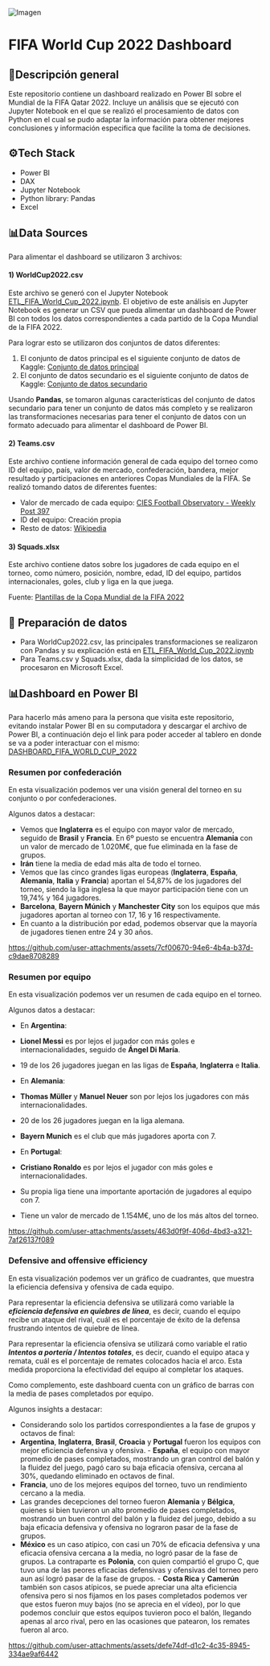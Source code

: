 ![Imagen](https://www.jumpdesign.co.uk/wp-content/uploads/2021/02/BANNER-LOGO-1024x288.jpg)
# FIFA World Cup 2022 Dashboard

## 🎯Descripción general
Este repositorio contiene un dashboard realizado en Power BI sobre el Mundial de la FIFA Qatar 2022. Incluye un análisis que se ejecutó con Jupyter Notebook en el que se realizó el procesamiento de datos con Python en el cual se pudo adaptar la información para obtener mejores conclusiones y información especifica que facilite la toma de decisiones.

## ⚙️Tech Stack
- Power BI
- DAX
- Jupyter Notebook
- Python library: Pandas
- Excel

## 📊Data Sources
Para alimentar el dashboard se utilizaron 3 archivos:

#### 1) **WorldCup2022.csv**

Este archivo se generó con el Jupyter Notebook [ETL_FIFA_World_Cup_2022.ipynb](https://github.com/Matias-Nardon/FIFA_World_Cup_2022/blob/main/ETL_FIFA_WORLD_CUP_2022.ipynb).
El objetivo de este análisis en Jupyter Notebook es generar un CSV que pueda alimentar un dashboard de Power BI con todos los datos correspondientes a cada partido de la Copa Mundial de la FIFA 2022.

Para lograr esto se utilizaron dos conjuntos de datos diferentes:
1) El conjunto de datos principal es el siguiente conjunto de datos de Kaggle: [Conjunto de datos principal](https://www.kaggle.com/datasets/die9origephit/fifa-world-cup-2022-complete-dataset)
2) El conjunto de datos secundario es el siguiente conjunto de datos de Kaggle: [Conjunto de datos secundario](https://www.kaggle.com/datasets/swaptr/fifa-world-cup-2022-match-data)

Usando **Pandas**, se tomaron algunas características del conjunto de datos secundario para tener un conjunto de datos más completo y se realizaron las transformaciones necesarias para tener el conjunto de datos con un formato adecuado para alimentar el dashboard de Power BI.

#### 2) **Teams.csv**

Este archivo contiene información general de cada equipo del torneo como ID del equipo, país, valor de mercado, confederación, bandera, mejor resultado y participaciones en anteriores Copas Mundiales de la FIFA. Se realizó tomando datos de diferentes fuentes:

- Valor de mercado de cada equipo: [CIES Football Observatory - Weekly Post 397](https://football-observatory.com/IMG/sites/b5wp/2022/wp397/en/)
- ID del equipo: Creación propia
- Resto de datos: [Wikipedia](https://www.wikipedia.org/)

#### 3) **Squads.xlsx**

Este archivo contiene datos sobre los jugadores de cada equipo en el torneo, como número, posición, nombre, edad, ID del equipo, partidos internacionales, goles, club y liga en la que juega.

Fuente: [Plantillas de la Copa Mundial de la FIFA 2022](https://en.wikipedia.org/wiki/2022_FIFA_World_Cup_squads)

## 📶 Preparación de datos 

- Para WorldCup2022.csv, las principales transformaciones se realizaron con Pandas y su explicación está en [ETL_FIFA_World_Cup_2022.ipynb](https://github.com/Matias-Nardon/FIFA_World_Cup_2022/blob/main/ETL_FIFA_WORLD_CUP_2022.ipynb)
- Para Teams.csv y Squads.xlsx, dada la simplicidad de los datos, se procesaron en Microsoft Excel.

## 📊Dashboard en Power BI

Para hacerlo más ameno para la persona que visita este repositorio, evitando instalar Power BI en su computadora y descargar el archivo de Power BI, a continuación dejo el link para poder acceder al tablero en donde se va a poder interactuar con el mismo: [DASHBOARD_FIFA_WORLD_CUP_2022](https://app.powerbi.com/view?r=eyJrIjoiMTk4ODk5NGQtNDAzMS00OWE5LWJiNjAtZjNmMWQzMTc4N2JjIiwidCI6IjU3NzE3ODA5LWQwYzQtNDliYS05MjIxLWI1ZGRmZGJiZjRhMSIsImMiOjR9)

### Resumen por confederación

En esta visualización podemos ver una visión general del torneo en su conjunto o por confederaciones.

Algunos datos a destacar:
- Vemos que **Inglaterra** es el equipo con mayor valor de mercado, seguido de **Brasil** y **Francia**. En 6º puesto se encuentra **Alemania** con un valor de mercado de 1.020M€, que fue eliminada en la fase de grupos.
- **Irán** tiene la media de edad más alta de todo el torneo.
- Vemos que las cinco grandes ligas europeas (**Inglaterra**, **España**, **Alemania**, **Italia** y **Francia**) aportan el 54,87% de los jugadores del torneo, siendo la liga inglesa la que mayor participación tiene con un 19,74% y 164 jugadores.
- **Barcelona**, **Bayern Múnich** y **Manchester City** son los equipos que más jugadores aportan al torneo con 17, 16 y 16 respectivamente.
- En cuanto a la distribución por edad, podemos observar que la mayoría de jugadores tienen entre 24 y 30 años.

https://github.com/user-attachments/assets/7cf00670-94e6-4b4a-b37d-c9dae8708289

### Resumen por equipo

En esta visualización podemos ver un resumen de cada equipo en el torneo.

Algunos datos a destacar:
- En **Argentina**:
- **Lionel Messi** es por lejos el jugador con más goles e internacionalidades, seguido de **Ángel Di María**.
- 19 de los 26 jugadores juegan en las ligas de **España**, **Inglaterra** e **Italia**.

- En **Alemania**:
- **Thomas Müller** y **Manuel Neuer** son por lejos los jugadores con más internacionalidades.
- 20 de los 26 jugadores juegan en la liga alemana.
- **Bayern Munich** es el club que más jugadores aporta con 7.

- En **Portugal**:
- **Cristiano Ronaldo** es por lejos el jugador con más goles e internacionalidades.
- Su propia liga tiene una importante aportación de jugadores al equipo con 7.
- Tiene un valor de mercado de 1.154M€, uno de los más altos del torneo.

https://github.com/user-attachments/assets/463d0f9f-406d-4bd3-a321-7af26137f089

### Defensive and offensive efficiency

En esta visualización podemos ver un gráfico de cuadrantes, que muestra la eficiencia defensiva y ofensiva de cada equipo.

Para representar la eficiencia defensiva se utilizará como variable la ***eficiencia defensiva en quiebres de línea***, es decir, cuando el equipo recibe un ataque del rival, cuál es el porcentaje de éxito de la defensa frustrando intentos de quiebre de línea.

Para representar la eficiencia ofensiva se utilizará como variable el ratio ***Intentos a portería / Intentos totales***, es decir, cuando el equipo ataca y remata, cuál es el porcentaje de remates colocados hacia el arco. Esta medida proporciona la efectividad del equipo al completar los ataques.

Como complemento, este dashboard cuenta con un gráfico de barras con la media de pases completados por equipo.

Algunos insights a destacar:

- Considerando solo los partidos correspondientes a la fase de grupos y octavos de final:
- **Argentina**, **Inglaterra**, **Brasil**, **Croacia** y **Portugal** fueron los equipos con mejor eficiencia defensiva y ofensiva. - **España**, el equipo con mayor promedio de pases completados, mostrando un gran control del balón y la fluidez del juego, pagó caro su baja eficacia ofensiva, cercana al 30%, quedando eliminado en octavos de final.
- **Francia**, uno de los mejores equipos del torneo, tuvo un rendimiento cercano a la media.
- Las grandes decepciones del torneo fueron **Alemania** y **Bélgica**, quienes si bien tuvieron un alto promedio de pases completados, mostrando un buen control del balón y la fluidez del juego, debido a su baja eficacia defensiva y ofensiva no lograron pasar de la fase de grupos.
- **México** es un caso atípico, con casi un 70% de eficacia defensiva y una eficacia ofensiva cercana a la media, no logró pasar de la fase de grupos. La contraparte es **Polonia**, con quien compartió el grupo C, que tuvo una de las peores eficacias defensivas y ofensivas del torneo pero aun así logró pasar de la fase de grupos. - **Costa Rica** y **Camerún** también son casos atípicos, se puede apreciar una alta eficiencia ofensiva pero si nos fijamos en los pases completados podemos ver que estos fueron muy bajos (no se aprecia en el vídeo), por lo que podemos concluir que estos equipos tuvieron poco el balón, llegando apenas al arco rival, pero en las ocasiones que patearon, los remates fueron al arco.

https://github.com/user-attachments/assets/defe74df-d1c2-4c35-8945-334ae9af6442
